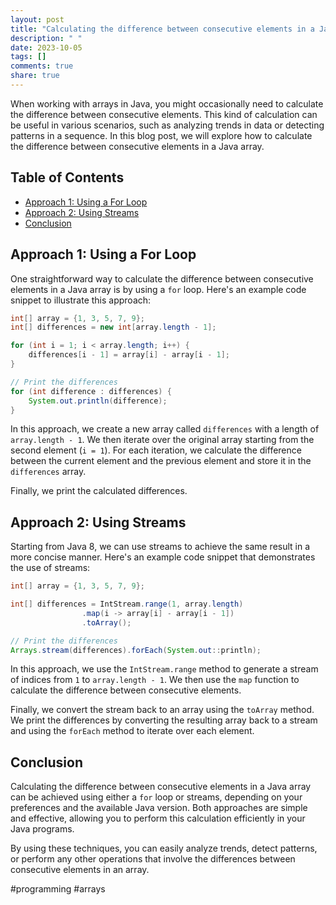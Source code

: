 ```yaml
---
layout: post
title: "Calculating the difference between consecutive elements in a Java array"
description: " "
date: 2023-10-05
tags: []
comments: true
share: true
---
```


When working with arrays in Java, you might occasionally need to calculate the difference between consecutive elements. This kind of calculation can be useful in various scenarios, such as analyzing trends in data or detecting patterns in a sequence. In this blog post, we will explore how to calculate the difference between consecutive elements in a Java array.

## Table of Contents

- [Approach 1: Using a For Loop](#approach-1-using-a-for-loop)
- [Approach 2: Using Streams](#approach-2-using-streams)
- [Conclusion](#conclusion)

## Approach 1: Using a For Loop

One straightforward way to calculate the difference between consecutive elements in a Java array is by using a `for` loop. Here's an example code snippet to illustrate this approach:

```java
int[] array = {1, 3, 5, 7, 9};
int[] differences = new int[array.length - 1];

for (int i = 1; i < array.length; i++) {
    differences[i - 1] = array[i] - array[i - 1];
}

// Print the differences
for (int difference : differences) {
    System.out.println(difference);
}
```

In this approach, we create a new array called `differences` with a length of `array.length - 1`. We then iterate over the original array starting from the second element (`i = 1`). For each iteration, we calculate the difference between the current element and the previous element and store it in the `differences` array.

Finally, we print the calculated differences.

## Approach 2: Using Streams

Starting from Java 8, we can use streams to achieve the same result in a more concise manner. Here's an example code snippet that demonstrates the use of streams:

```java
int[] array = {1, 3, 5, 7, 9};

int[] differences = IntStream.range(1, array.length)
                .map(i -> array[i] - array[i - 1])
                .toArray();

// Print the differences
Arrays.stream(differences).forEach(System.out::println);
```

In this approach, we use the `IntStream.range` method to generate a stream of indices from `1` to `array.length - 1`. We then use the `map` function to calculate the difference between consecutive elements.

Finally, we convert the stream back to an array using the `toArray` method. We print the differences by converting the resulting array back to a stream and using the `forEach` method to iterate over each element.

## Conclusion

Calculating the difference between consecutive elements in a Java array can be achieved using either a `for` loop or streams, depending on your preferences and the available Java version. Both approaches are simple and effective, allowing you to perform this calculation efficiently in your Java programs.

By using these techniques, you can easily analyze trends, detect patterns, or perform any other operations that involve the differences between consecutive elements in an array.

#programming #arrays